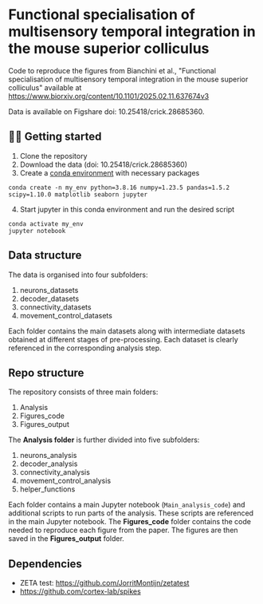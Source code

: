 # Functional specialisation of multisensory temporal integration in the mouse superior colliculus
Code to reproduce the figures from Bianchini et al., "Functional specialisation of multisensory temporal integration in the mouse superior colliculus" available at https://www.biorxiv.org/content/10.1101/2025.02.11.637674v3

Data is available on Figshare doi: 10.25418/crick.28685360.

## :woman_technologist: Getting started
1. Clone the repository
2. Download the data (doi: 10.25418/crick.28685360)
3. Create a [conda environment](https://docs.conda.io/projects/conda/en/stable/user-guide/getting-started.html) with necessary packages
```
conda create -n my_env python=3.8.16 numpy=1.23.5 pandas=1.5.2 scipy=1.10.0 matplotlib seaborn jupyter
```
4. Start jupyter in this conda environment and run the desired script
```
conda activate my_env
jupyter notebook
```
## Data structure

The data is organised into four subfolders: 
1. neurons_datasets
2. decoder_datasets
3. connectivity_datasets
4. movement_control_datasets

Each folder contains the main datasets along with intermediate datasets obtained at different stages of pre-processing. Each dataset is clearly referenced in the corresponding analysis step.

## Repo structure

The repository consists of three main folders:
1. Analysis
2. Figures_code
3. Figures_output

The **Analysis folder** is further divided into five subfolders:
1. neurons_analysis
2. decoder_analysis
3. connectivity_analysis
4. movement_control_analysis
5. helper_functions

Each folder contains a main Jupyter notebook (```Main_analysis_code```) and additional scripts to run parts of the analysis. These scripts are referenced in the main Jupyter notebook.
The **Figures_code** folder contains the code needed to reproduce each figure from the paper. The figures are then saved in the **Figures_output** folder.

## Dependencies

- ZETA test: https://github.com/JorritMontijn/zetatest
- https://github.com/cortex-lab/spikes
